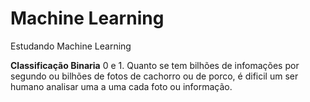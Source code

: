 # Machine Learning 
Estudando Machine Learning 

**Classificação Binaria** 0 e 1. Quanto se tem bilhões de infomações por segundo ou bilhões de fotos de cachorro ou de porco, é dificil um ser humano analisar uma a uma cada foto ou informação.
